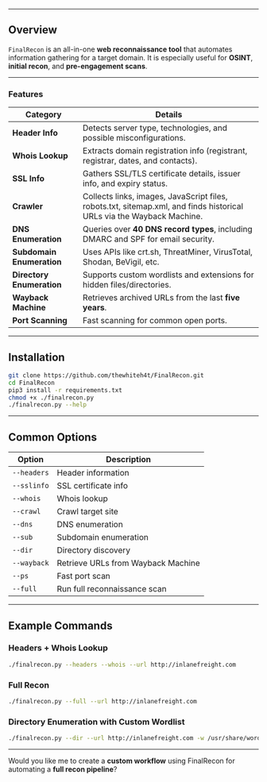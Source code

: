 
---

## **Overview**

`FinalRecon` is an all-in-one **web reconnaissance tool** that automates information gathering for a target domain. It is especially useful for **OSINT**, **initial recon**, and **pre-engagement scans**.

---

### **Features**

|**Category**|**Details**|
|---|---|
|**Header Info**|Detects server type, technologies, and possible misconfigurations.|
|**Whois Lookup**|Extracts domain registration info (registrant, registrar, dates, and contacts).|
|**SSL Info**|Gathers SSL/TLS certificate details, issuer info, and expiry status.|
|**Crawler**|Collects links, images, JavaScript files, robots.txt, sitemap.xml, and finds historical URLs via the Wayback Machine.|
|**DNS Enumeration**|Queries over **40 DNS record types**, including DMARC and SPF for email security.|
|**Subdomain Enumeration**|Uses APIs like crt.sh, ThreatMiner, VirusTotal, Shodan, BeVigil, etc.|
|**Directory Enumeration**|Supports custom wordlists and extensions for hidden files/directories.|
|**Wayback Machine**|Retrieves archived URLs from the last **five years**.|
|**Port Scanning**|Fast scanning for common open ports.|

---

## **Installation**

```bash
git clone https://github.com/thewhiteh4t/FinalRecon.git
cd FinalRecon
pip3 install -r requirements.txt
chmod +x ./finalrecon.py
./finalrecon.py --help
```

---

## **Common Options**

|**Option**|**Description**|
|---|---|
|`--headers`|Header information|
|`--sslinfo`|SSL certificate info|
|`--whois`|Whois lookup|
|`--crawl`|Crawl target site|
|`--dns`|DNS enumeration|
|`--sub`|Subdomain enumeration|
|`--dir`|Directory discovery|
|`--wayback`|Retrieve URLs from Wayback Machine|
|`--ps`|Fast port scan|
|`--full`|Run full reconnaissance scan|

---

## **Example Commands**

### **Headers + Whois Lookup**

```bash
./finalrecon.py --headers --whois --url http://inlanefreight.com
```

### **Full Recon**

```bash
./finalrecon.py --full --url http://inlanefreight.com
```

### **Directory Enumeration with Custom Wordlist**

```bash
./finalrecon.py --dir --url http://inlanefreight.com -w /usr/share/wordlists/dirb/common.txt
```

---

Would you like me to create a **custom workflow** using FinalRecon for automating a **full recon pipeline**?